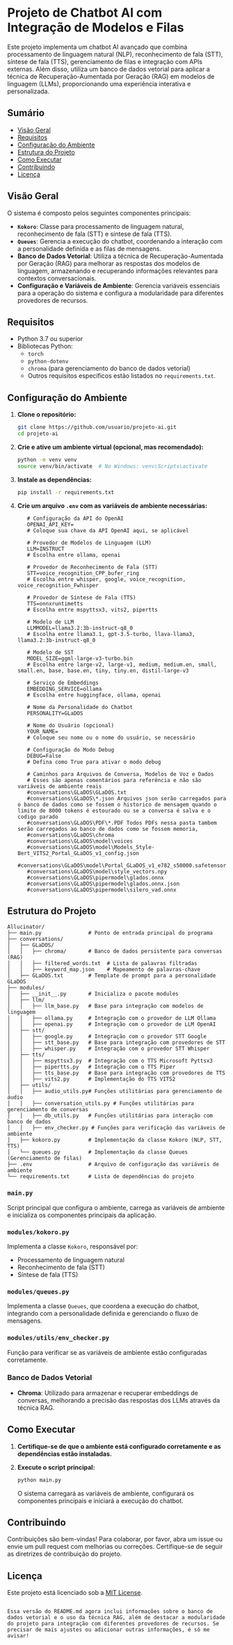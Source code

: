 # Projeto de Chatbot AI com Integração de Modelos e Filas

Este projeto implementa um chatbot AI avançado que combina processamento de linguagem natural (NLP), reconhecimento de fala (STT), síntese de fala (TTS), gerenciamento de filas e integração com APIs externas. Além disso, utiliza um banco de dados vetorial para aplicar a técnica de Recuperação-Aumentada por Geração (RAG) em modelos de linguagem (LLMs), proporcionando uma experiência interativa e personalizada.

## Sumário

- [Visão Geral](#visão-geral)
- [Requisitos](#requisitos)
- [Configuração do Ambiente](#configuração-do-ambiente)
- [Estrutura do Projeto](#estrutura-do-projeto)
- [Como Executar](#como-executar)
- [Contribuindo](#contribuindo)
- [Licença](#licença)

## Visão Geral

O sistema é composto pelos seguintes componentes principais:

- **`Kokoro`**: Classe para processamento de linguagem natural, reconhecimento de fala (STT) e síntese de fala (TTS).
- **`Queues`**: Gerencia a execução do chatbot, coordenando a interação com a personalidade definida e as filas de mensagens.
- **Banco de Dados Vetorial**: Utiliza a técnica de Recuperação-Aumentada por Geração (RAG) para melhorar as respostas dos modelos de linguagem, armazenando e recuperando informações relevantes para contextos conversacionais.
- **Configuração e Variáveis de Ambiente**: Gerencia variáveis essenciais para a operação do sistema e configura a modularidade para diferentes provedores de recursos.

## Requisitos

- Python 3.7 ou superior
- Bibliotecas Python:
  - `torch`
  - `python-dotenv`
  - `chroma` (para gerenciamento do banco de dados vetorial)
  - Outros requisitos específicos estão listados no `requirements.txt`.

## Configuração do Ambiente

1. **Clone o repositório:**

   ```bash
   git clone https://github.com/usuario/projeto-ai.git
   cd projeto-ai
   ```

2. **Crie e ative um ambiente virtual (opcional, mas recomendado):**

   ```bash
   python -m venv venv
   source venv/bin/activate  # No Windows: venv\Scripts\activate
   ```

3. **Instale as dependências:**

   ```bash
   pip install -r requirements.txt
   ```

4. **Crie um arquivo `.env` com as variáveis de ambiente necessárias:**

   ```env
      # Configuração da API do OpenAI
      OPENAI_API_KEY=  
      # Coloque sua chave da API OpenAI aqui, se aplicável

      # Provedor de Modelos de Linguagem (LLM)
      LLM=INSTRUCT  
      # Escolha entre ollama, openai

      # Provedor de Reconhecimento de Fala (STT)
      STT=voice_recognition_CPP_bufer_ring
      # Escolha entre whisper, google, voice_recognition, voice_recognition_Fwhisper

      # Provedor de Síntese de Fala (TTS)
      TTS=onnxruntimetts  
      # Escolha entre mspyttsx3, vits2, pipertts

      # Modelo de LLM
      LLMMODEL=llama3.2:3b-instruct-q8_0  
      # Escolha entre llama3.1, gpt-3.5-turbo, llava-llama3, llama3.2:3b-instruct-q8_0

      # Modelo de SST 
      MODEL_SIZE=ggml-large-v3-turbo.bin
      # Escolha entre large-v2, large-v1, medium, medium.en, small, small.en, base, base.en, tiny, tiny.en, distil-large-v3

      # Serviço de Embeddings
      EMBEDDING_SERVICE=ollama 
      # Escolha entre huggingface, ollama, openai

      # Nome da Personalidade do Chatbot
      PERSONALITY=GLaDOS  

      # Nome do Usuário (opcional)
      YOUR_NAME=  
      # Coloque seu nome ou o nome do usuário, se necessário

      # Configuração do Modo Debug
      DEBUG=False  
      # Defina como True para ativar o modo debug

      # Caminhos para Arquivos de Conversa, Modelos de Voz e Dados
      # Esses são apenas comentários para referência e não são variáveis de ambiente reais
      #conversations\GLaDOS\GLaDOS.txt
      #conversations\GLaDOS\*.json Arquivos json serão carregados para o banco de dados como se fossem o historico de mensagem quando o limite de 8000 tokens é estourado ou se a conversa é salva e o codigo parado
      #conversations\GLaDOS\PDF\*.PDF Todos PDFs nessa pasta tambem serão carregados ao banco de dados como se fossem memoria,
      #conversations\GLaDOS\chroma
      #conversations\GLaDOS\model\voices
      #conversations\GLaDOS\model\Models_Style-Bert_VITS2_Portal_GLaDOS_v1_config.json
      #conversations\GLaDOS\model\Portal_GLaDOS_v1_e782_s50000.safetensors
      #conversations\GLaDOS\model\style_vectors.npy
      #conversations\GLaDOS\pipermodel\glados.onnx
      #conversations\GLaDOS\pipermodel\glados.onnx.json
      #conversations\GLaDOS\pipermodel\silero_vad.onnx
   ```

## Estrutura do Projeto

```
Allucinator/
├── main.py               # Ponto de entrada principal do programa
├── conversations/
│   ├── GLaDOS/
│   │   ├── chroma/       # Banco de dados persistente para conversas (RAG)
│   │   ├── filtered_words.txt  # Lista de palavras filtradas
│   │   ├── keyword_map.json    # Mapeamento de palavras-chave
│   ├── GLaDOS.txt        # Template de prompt para a personalidade GLaDOS
├── modules/
│   ├── __init__.py       # Inicializa o pacote modules
│   ├── llm/
│   │   ├── llm_base.py   # Base para integração com modelos de linguagem
│   │   ├── ollama.py     # Integração com o provedor de LLM Ollama
│   │   ├── openai.py     # Integração com o provedor de LLM OpenAI
│   ├── stt/
│   │   ├── google.py     # Integração com o provedor STT Google
│   │   ├── stt_base.py   # Base para integração com provedores de STT
│   │   ├── whisper.py    # Integração com o provedor STT Whisper
│   ├── tts/
│   │   ├── mspyttsx3.py  # Integração com o TTS Microsoft Pyttsx3
│   │   ├── pipertts.py   # Integração com o TTS Piper
│   │   ├── tts_base.py   # Base para integração com provedores de TTS
│   │   ├── vits2.py      # Implementação do TTS VITS2
│   ├── utils/
│   │   ├── audio_utils.py# Funções utilitárias para gerenciamento de áudio
│   │   ├── conversation_utils.py # Funções utilitárias para gerenciamento de conversas
│   │   ├── db_utils.py   # Funções utilitárias para interação com banco de dados
│   │   ├── env_checker.py # Funções para verificação das variáveis de ambiente
│   ├── kokoro.py         # Implementação da classe Kokoro (NLP, STT, TTS)
│   └── queues.py         # Implementação da classe Queues (Gerenciamento de filas)
├── .env                  # Arquivo de configuração das variáveis de ambiente
└── requirements.txt      # Lista de dependências do projeto
```

### `main.py`

Script principal que configura o ambiente, carrega as variáveis de ambiente e inicializa os componentes principais da aplicação.

### `modules/kokoro.py`

Implementa a classe `Kokoro`, responsável por:

- Processamento de linguagem natural
- Reconhecimento de fala (STT)
- Síntese de fala (TTS)

### `modules/queues.py`

Implementa a classe `Queues`, que coordena a execução do chatbot, integrando com a personalidade definida e gerenciando o fluxo de mensagens.

### `modules/utils/env_checker.py`

Função para verificar se as variáveis de ambiente estão configuradas corretamente.

### Banco de Dados Vetorial

- **Chroma**: Utilizado para armazenar e recuperar embeddings de conversas, melhorando a precisão das respostas dos LLMs através da técnica RAG.

## Como Executar

1. **Certifique-se de que o ambiente está configurado corretamente e as dependências estão instaladas.**

2. **Execute o script principal:**

   ```bash
   python main.py
   ```

   O sistema carregará as variáveis de ambiente, configurará os componentes principais e iniciará a execução do chatbot.

## Contribuindo

Contribuições são bem-vindas! Para colaborar, por favor, abra um issue ou envie um pull request com melhorias ou correções. Certifique-se de seguir as diretrizes de contribuição do projeto.

## Licença

Este projeto está licenciado sob a [MIT License](LICENSE).
```

Essa versão do README.md agora inclui informações sobre o banco de dados vetorial e o uso da técnica RAG, além de destacar a modularidade do projeto para integração com diferentes provedores de recursos. Se precisar de mais ajustes ou adicionar outras informações, é só me avisar!